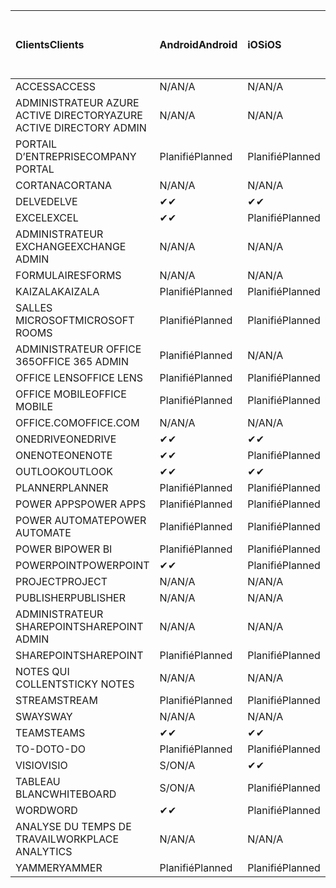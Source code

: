 <!-- This file is generated automatically. Changes made to this file will be overwritten.-->
|<span data-ttu-id="550c5-101">Clients</span><span class="sxs-lookup"><span data-stu-id="550c5-101">Clients</span></span>|<span data-ttu-id="550c5-102">Android</span><span class="sxs-lookup"><span data-stu-id="550c5-102">Android</span></span>|<span data-ttu-id="550c5-103">iOS</span><span class="sxs-lookup"><span data-stu-id="550c5-103">iOS</span></span>|<span data-ttu-id="550c5-104">Mac</span><span class="sxs-lookup"><span data-stu-id="550c5-104">Mac</span></span>|<span data-ttu-id="550c5-105">Windows 10</span><span class="sxs-lookup"><span data-stu-id="550c5-105">Windows 10</span></span><br><span data-ttu-id="550c5-106">Desktop</span><span class="sxs-lookup"><span data-stu-id="550c5-106">Desktop</span></span>|<span data-ttu-id="550c5-107">Windows 10</span><span class="sxs-lookup"><span data-stu-id="550c5-107">Windows 10</span></span><br><span data-ttu-id="550c5-108">Applications modernes</span><span class="sxs-lookup"><span data-stu-id="550c5-108">Modern Apps</span></span>|
|:-|:-|:-|:-|:-|:-|
|<span data-ttu-id="550c5-109">ACCESS</span><span class="sxs-lookup"><span data-stu-id="550c5-109">ACCESS</span></span>|<span data-ttu-id="550c5-110">N/A</span><span class="sxs-lookup"><span data-stu-id="550c5-110">N/A</span></span>|<span data-ttu-id="550c5-111">N/A</span><span class="sxs-lookup"><span data-stu-id="550c5-111">N/A</span></span>|<span data-ttu-id="550c5-112">N/A</span><span class="sxs-lookup"><span data-stu-id="550c5-112">N/A</span></span>|<span data-ttu-id="550c5-113">Planifié</span><span class="sxs-lookup"><span data-stu-id="550c5-113">Planned</span></span>|<span data-ttu-id="550c5-114">S/O</span><span class="sxs-lookup"><span data-stu-id="550c5-114">N/A</span></span>|
|<span data-ttu-id="550c5-115">ADMINISTRATEUR AZURE ACTIVE DIRECTORY</span><span class="sxs-lookup"><span data-stu-id="550c5-115">AZURE ACTIVE DIRECTORY ADMIN</span></span>|<span data-ttu-id="550c5-116">N/A</span><span class="sxs-lookup"><span data-stu-id="550c5-116">N/A</span></span>|<span data-ttu-id="550c5-117">N/A</span><span class="sxs-lookup"><span data-stu-id="550c5-117">N/A</span></span>|<span data-ttu-id="550c5-118">N/A</span><span class="sxs-lookup"><span data-stu-id="550c5-118">N/A</span></span>|<span data-ttu-id="550c5-119">Planifié</span><span class="sxs-lookup"><span data-stu-id="550c5-119">Planned</span></span>|<span data-ttu-id="550c5-120">S/O</span><span class="sxs-lookup"><span data-stu-id="550c5-120">N/A</span></span>|
|<span data-ttu-id="550c5-121">PORTAIL D’ENTREPRISE</span><span class="sxs-lookup"><span data-stu-id="550c5-121">COMPANY PORTAL</span></span>|<span data-ttu-id="550c5-122">Planifié</span><span class="sxs-lookup"><span data-stu-id="550c5-122">Planned</span></span>|<span data-ttu-id="550c5-123">Planifié</span><span class="sxs-lookup"><span data-stu-id="550c5-123">Planned</span></span>|<span data-ttu-id="550c5-124">Planifié</span><span class="sxs-lookup"><span data-stu-id="550c5-124">Planned</span></span>|<span data-ttu-id="550c5-125">S/O</span><span class="sxs-lookup"><span data-stu-id="550c5-125">N/A</span></span>|<span data-ttu-id="550c5-126">Planifié</span><span class="sxs-lookup"><span data-stu-id="550c5-126">Planned</span></span>|
|<span data-ttu-id="550c5-127">CORTANA</span><span class="sxs-lookup"><span data-stu-id="550c5-127">CORTANA</span></span>|<span data-ttu-id="550c5-128">N/A</span><span class="sxs-lookup"><span data-stu-id="550c5-128">N/A</span></span>|<span data-ttu-id="550c5-129">N/A</span><span class="sxs-lookup"><span data-stu-id="550c5-129">N/A</span></span>|<span data-ttu-id="550c5-130">N/A</span><span class="sxs-lookup"><span data-stu-id="550c5-130">N/A</span></span>|<span data-ttu-id="550c5-131">N/A</span><span class="sxs-lookup"><span data-stu-id="550c5-131">N/A</span></span>|<span data-ttu-id="550c5-132">Planifié</span><span class="sxs-lookup"><span data-stu-id="550c5-132">Planned</span></span>|
|<span data-ttu-id="550c5-133">DELVE</span><span class="sxs-lookup"><span data-stu-id="550c5-133">DELVE</span></span>|<span data-ttu-id="550c5-134">✔</span><span class="sxs-lookup"><span data-stu-id="550c5-134">✔</span></span>|<span data-ttu-id="550c5-135">✔</span><span class="sxs-lookup"><span data-stu-id="550c5-135">✔</span></span>|<span data-ttu-id="550c5-136">N/A</span><span class="sxs-lookup"><span data-stu-id="550c5-136">N/A</span></span>|<span data-ttu-id="550c5-137">N/A</span><span class="sxs-lookup"><span data-stu-id="550c5-137">N/A</span></span>|<span data-ttu-id="550c5-138">N/A</span><span class="sxs-lookup"><span data-stu-id="550c5-138">N/A</span></span>|
|<span data-ttu-id="550c5-139">EXCEL</span><span class="sxs-lookup"><span data-stu-id="550c5-139">EXCEL</span></span>|<span data-ttu-id="550c5-140">✔</span><span class="sxs-lookup"><span data-stu-id="550c5-140">✔</span></span>|<span data-ttu-id="550c5-141">Planifié</span><span class="sxs-lookup"><span data-stu-id="550c5-141">Planned</span></span>|<span data-ttu-id="550c5-142">Planifié</span><span class="sxs-lookup"><span data-stu-id="550c5-142">Planned</span></span>|<span data-ttu-id="550c5-143">Planifié</span><span class="sxs-lookup"><span data-stu-id="550c5-143">Planned</span></span>|<span data-ttu-id="550c5-144">S/O</span><span class="sxs-lookup"><span data-stu-id="550c5-144">N/A</span></span>|
|<span data-ttu-id="550c5-145">ADMINISTRATEUR EXCHANGE</span><span class="sxs-lookup"><span data-stu-id="550c5-145">EXCHANGE ADMIN</span></span>|<span data-ttu-id="550c5-146">N/A</span><span class="sxs-lookup"><span data-stu-id="550c5-146">N/A</span></span>|<span data-ttu-id="550c5-147">N/A</span><span class="sxs-lookup"><span data-stu-id="550c5-147">N/A</span></span>|<span data-ttu-id="550c5-148">N/A</span><span class="sxs-lookup"><span data-stu-id="550c5-148">N/A</span></span>|<span data-ttu-id="550c5-149">✔</span><span class="sxs-lookup"><span data-stu-id="550c5-149">✔</span></span>|<span data-ttu-id="550c5-150">S/O</span><span class="sxs-lookup"><span data-stu-id="550c5-150">N/A</span></span>|
|<span data-ttu-id="550c5-151">FORMULAIRES</span><span class="sxs-lookup"><span data-stu-id="550c5-151">FORMS</span></span>|<span data-ttu-id="550c5-152">N/A</span><span class="sxs-lookup"><span data-stu-id="550c5-152">N/A</span></span>|<span data-ttu-id="550c5-153">N/A</span><span class="sxs-lookup"><span data-stu-id="550c5-153">N/A</span></span>|<span data-ttu-id="550c5-154">N/A</span><span class="sxs-lookup"><span data-stu-id="550c5-154">N/A</span></span>|<span data-ttu-id="550c5-155">N/A</span><span class="sxs-lookup"><span data-stu-id="550c5-155">N/A</span></span>|<span data-ttu-id="550c5-156">N/A</span><span class="sxs-lookup"><span data-stu-id="550c5-156">N/A</span></span>|
|<span data-ttu-id="550c5-157">KAIZALA</span><span class="sxs-lookup"><span data-stu-id="550c5-157">KAIZALA</span></span>|<span data-ttu-id="550c5-158">Planifié</span><span class="sxs-lookup"><span data-stu-id="550c5-158">Planned</span></span>|<span data-ttu-id="550c5-159">Planifié</span><span class="sxs-lookup"><span data-stu-id="550c5-159">Planned</span></span>|<span data-ttu-id="550c5-160">N/A</span><span class="sxs-lookup"><span data-stu-id="550c5-160">N/A</span></span>|<span data-ttu-id="550c5-161">N/A</span><span class="sxs-lookup"><span data-stu-id="550c5-161">N/A</span></span>|<span data-ttu-id="550c5-162">N/A</span><span class="sxs-lookup"><span data-stu-id="550c5-162">N/A</span></span>|
|<span data-ttu-id="550c5-163">SALLES MICROSOFT</span><span class="sxs-lookup"><span data-stu-id="550c5-163">MICROSOFT ROOMS</span></span>|<span data-ttu-id="550c5-164">Planifié</span><span class="sxs-lookup"><span data-stu-id="550c5-164">Planned</span></span>|<span data-ttu-id="550c5-165">Planifié</span><span class="sxs-lookup"><span data-stu-id="550c5-165">Planned</span></span>|<span data-ttu-id="550c5-166">N/A</span><span class="sxs-lookup"><span data-stu-id="550c5-166">N/A</span></span>|<span data-ttu-id="550c5-167">N/A</span><span class="sxs-lookup"><span data-stu-id="550c5-167">N/A</span></span>|<span data-ttu-id="550c5-168">N/A</span><span class="sxs-lookup"><span data-stu-id="550c5-168">N/A</span></span>|
|<span data-ttu-id="550c5-169">ADMINISTRATEUR OFFICE 365</span><span class="sxs-lookup"><span data-stu-id="550c5-169">OFFICE 365 ADMIN</span></span>|<span data-ttu-id="550c5-170">Planifié</span><span class="sxs-lookup"><span data-stu-id="550c5-170">Planned</span></span>|<span data-ttu-id="550c5-171">N/A</span><span class="sxs-lookup"><span data-stu-id="550c5-171">N/A</span></span>|<span data-ttu-id="550c5-172">N/A</span><span class="sxs-lookup"><span data-stu-id="550c5-172">N/A</span></span>|<span data-ttu-id="550c5-173">N/A</span><span class="sxs-lookup"><span data-stu-id="550c5-173">N/A</span></span>|<span data-ttu-id="550c5-174">N/A</span><span class="sxs-lookup"><span data-stu-id="550c5-174">N/A</span></span>|
|<span data-ttu-id="550c5-175">OFFICE LENS</span><span class="sxs-lookup"><span data-stu-id="550c5-175">OFFICE LENS</span></span>|<span data-ttu-id="550c5-176">Planifié</span><span class="sxs-lookup"><span data-stu-id="550c5-176">Planned</span></span>|<span data-ttu-id="550c5-177">Planifié</span><span class="sxs-lookup"><span data-stu-id="550c5-177">Planned</span></span>|<span data-ttu-id="550c5-178">N/A</span><span class="sxs-lookup"><span data-stu-id="550c5-178">N/A</span></span>|<span data-ttu-id="550c5-179">N/A</span><span class="sxs-lookup"><span data-stu-id="550c5-179">N/A</span></span>|<span data-ttu-id="550c5-180">N/A</span><span class="sxs-lookup"><span data-stu-id="550c5-180">N/A</span></span>|
|<span data-ttu-id="550c5-181">OFFICE MOBILE</span><span class="sxs-lookup"><span data-stu-id="550c5-181">OFFICE MOBILE</span></span>|<span data-ttu-id="550c5-182">Planifié</span><span class="sxs-lookup"><span data-stu-id="550c5-182">Planned</span></span>|<span data-ttu-id="550c5-183">Planifié</span><span class="sxs-lookup"><span data-stu-id="550c5-183">Planned</span></span>|<span data-ttu-id="550c5-184">N/A</span><span class="sxs-lookup"><span data-stu-id="550c5-184">N/A</span></span>|<span data-ttu-id="550c5-185">N/A</span><span class="sxs-lookup"><span data-stu-id="550c5-185">N/A</span></span>|<span data-ttu-id="550c5-186">N/A</span><span class="sxs-lookup"><span data-stu-id="550c5-186">N/A</span></span>|
|<span data-ttu-id="550c5-187">OFFICE.COM</span><span class="sxs-lookup"><span data-stu-id="550c5-187">OFFICE.COM</span></span>|<span data-ttu-id="550c5-188">N/A</span><span class="sxs-lookup"><span data-stu-id="550c5-188">N/A</span></span>|<span data-ttu-id="550c5-189">N/A</span><span class="sxs-lookup"><span data-stu-id="550c5-189">N/A</span></span>|<span data-ttu-id="550c5-190">N/A</span><span class="sxs-lookup"><span data-stu-id="550c5-190">N/A</span></span>|<span data-ttu-id="550c5-191">N/A</span><span class="sxs-lookup"><span data-stu-id="550c5-191">N/A</span></span>|<span data-ttu-id="550c5-192">Planifié</span><span class="sxs-lookup"><span data-stu-id="550c5-192">Planned</span></span>|
|<span data-ttu-id="550c5-193">ONEDRIVE</span><span class="sxs-lookup"><span data-stu-id="550c5-193">ONEDRIVE</span></span>|<span data-ttu-id="550c5-194">✔</span><span class="sxs-lookup"><span data-stu-id="550c5-194">✔</span></span>|<span data-ttu-id="550c5-195">✔</span><span class="sxs-lookup"><span data-stu-id="550c5-195">✔</span></span>|<span data-ttu-id="550c5-196">✔</span><span class="sxs-lookup"><span data-stu-id="550c5-196">✔</span></span>|<span data-ttu-id="550c5-197">✔</span><span class="sxs-lookup"><span data-stu-id="550c5-197">✔</span></span>|<span data-ttu-id="550c5-198">Planifié</span><span class="sxs-lookup"><span data-stu-id="550c5-198">Planned</span></span>|
|<span data-ttu-id="550c5-199">ONENOTE</span><span class="sxs-lookup"><span data-stu-id="550c5-199">ONENOTE</span></span>|<span data-ttu-id="550c5-200">✔</span><span class="sxs-lookup"><span data-stu-id="550c5-200">✔</span></span>|<span data-ttu-id="550c5-201">Planifié</span><span class="sxs-lookup"><span data-stu-id="550c5-201">Planned</span></span>|<span data-ttu-id="550c5-202">Planifié</span><span class="sxs-lookup"><span data-stu-id="550c5-202">Planned</span></span>|<span data-ttu-id="550c5-203">Planifié</span><span class="sxs-lookup"><span data-stu-id="550c5-203">Planned</span></span>|<span data-ttu-id="550c5-204">Planifié</span><span class="sxs-lookup"><span data-stu-id="550c5-204">Planned</span></span>|
|<span data-ttu-id="550c5-205">OUTLOOK</span><span class="sxs-lookup"><span data-stu-id="550c5-205">OUTLOOK</span></span>|<span data-ttu-id="550c5-206">✔</span><span class="sxs-lookup"><span data-stu-id="550c5-206">✔</span></span>|<span data-ttu-id="550c5-207">✔</span><span class="sxs-lookup"><span data-stu-id="550c5-207">✔</span></span>|<span data-ttu-id="550c5-208">Planifié</span><span class="sxs-lookup"><span data-stu-id="550c5-208">Planned</span></span>|<span data-ttu-id="550c5-209">Planifié</span><span class="sxs-lookup"><span data-stu-id="550c5-209">Planned</span></span>|<span data-ttu-id="550c5-210">Planifié</span><span class="sxs-lookup"><span data-stu-id="550c5-210">Planned</span></span>|
|<span data-ttu-id="550c5-211">PLANNER</span><span class="sxs-lookup"><span data-stu-id="550c5-211">PLANNER</span></span>|<span data-ttu-id="550c5-212">Planifié</span><span class="sxs-lookup"><span data-stu-id="550c5-212">Planned</span></span>|<span data-ttu-id="550c5-213">Planifié</span><span class="sxs-lookup"><span data-stu-id="550c5-213">Planned</span></span>|<span data-ttu-id="550c5-214">N/A</span><span class="sxs-lookup"><span data-stu-id="550c5-214">N/A</span></span>|<span data-ttu-id="550c5-215">N/A</span><span class="sxs-lookup"><span data-stu-id="550c5-215">N/A</span></span>|<span data-ttu-id="550c5-216">N/A</span><span class="sxs-lookup"><span data-stu-id="550c5-216">N/A</span></span>|
|<span data-ttu-id="550c5-217">POWER APPS</span><span class="sxs-lookup"><span data-stu-id="550c5-217">POWER APPS</span></span>|<span data-ttu-id="550c5-218">Planifié</span><span class="sxs-lookup"><span data-stu-id="550c5-218">Planned</span></span>|<span data-ttu-id="550c5-219">Planifié</span><span class="sxs-lookup"><span data-stu-id="550c5-219">Planned</span></span>|<span data-ttu-id="550c5-220">N/A</span><span class="sxs-lookup"><span data-stu-id="550c5-220">N/A</span></span>|<span data-ttu-id="550c5-221">N/A</span><span class="sxs-lookup"><span data-stu-id="550c5-221">N/A</span></span>|<span data-ttu-id="550c5-222">Planifié</span><span class="sxs-lookup"><span data-stu-id="550c5-222">Planned</span></span>|
|<span data-ttu-id="550c5-223">POWER AUTOMATE</span><span class="sxs-lookup"><span data-stu-id="550c5-223">POWER AUTOMATE</span></span>|<span data-ttu-id="550c5-224">Planifié</span><span class="sxs-lookup"><span data-stu-id="550c5-224">Planned</span></span>|<span data-ttu-id="550c5-225">Planifié</span><span class="sxs-lookup"><span data-stu-id="550c5-225">Planned</span></span>|<span data-ttu-id="550c5-226">N/A</span><span class="sxs-lookup"><span data-stu-id="550c5-226">N/A</span></span>|<span data-ttu-id="550c5-227">N/A</span><span class="sxs-lookup"><span data-stu-id="550c5-227">N/A</span></span>|<span data-ttu-id="550c5-228">N/A</span><span class="sxs-lookup"><span data-stu-id="550c5-228">N/A</span></span>|
|<span data-ttu-id="550c5-229">POWER BI</span><span class="sxs-lookup"><span data-stu-id="550c5-229">POWER BI</span></span>|<span data-ttu-id="550c5-230">Planifié</span><span class="sxs-lookup"><span data-stu-id="550c5-230">Planned</span></span>|<span data-ttu-id="550c5-231">Planifié</span><span class="sxs-lookup"><span data-stu-id="550c5-231">Planned</span></span>|<span data-ttu-id="550c5-232">S/O</span><span class="sxs-lookup"><span data-stu-id="550c5-232">N/A</span></span>|<span data-ttu-id="550c5-233">Planifié</span><span class="sxs-lookup"><span data-stu-id="550c5-233">Planned</span></span>|<span data-ttu-id="550c5-234">Planifié</span><span class="sxs-lookup"><span data-stu-id="550c5-234">Planned</span></span>|
|<span data-ttu-id="550c5-235">POWERPOINT</span><span class="sxs-lookup"><span data-stu-id="550c5-235">POWERPOINT</span></span>|<span data-ttu-id="550c5-236">✔</span><span class="sxs-lookup"><span data-stu-id="550c5-236">✔</span></span>|<span data-ttu-id="550c5-237">Planifié</span><span class="sxs-lookup"><span data-stu-id="550c5-237">Planned</span></span>|<span data-ttu-id="550c5-238">Planifié</span><span class="sxs-lookup"><span data-stu-id="550c5-238">Planned</span></span>|<span data-ttu-id="550c5-239">Planifié</span><span class="sxs-lookup"><span data-stu-id="550c5-239">Planned</span></span>|<span data-ttu-id="550c5-240">Planifié</span><span class="sxs-lookup"><span data-stu-id="550c5-240">Planned</span></span>|
|<span data-ttu-id="550c5-241">PROJECT</span><span class="sxs-lookup"><span data-stu-id="550c5-241">PROJECT</span></span>|<span data-ttu-id="550c5-242">N/A</span><span class="sxs-lookup"><span data-stu-id="550c5-242">N/A</span></span>|<span data-ttu-id="550c5-243">N/A</span><span class="sxs-lookup"><span data-stu-id="550c5-243">N/A</span></span>|<span data-ttu-id="550c5-244">N/A</span><span class="sxs-lookup"><span data-stu-id="550c5-244">N/A</span></span>|<span data-ttu-id="550c5-245">Planifié</span><span class="sxs-lookup"><span data-stu-id="550c5-245">Planned</span></span>|<span data-ttu-id="550c5-246">S/O</span><span class="sxs-lookup"><span data-stu-id="550c5-246">N/A</span></span>|
|<span data-ttu-id="550c5-247">PUBLISHER</span><span class="sxs-lookup"><span data-stu-id="550c5-247">PUBLISHER</span></span>|<span data-ttu-id="550c5-248">N/A</span><span class="sxs-lookup"><span data-stu-id="550c5-248">N/A</span></span>|<span data-ttu-id="550c5-249">N/A</span><span class="sxs-lookup"><span data-stu-id="550c5-249">N/A</span></span>|<span data-ttu-id="550c5-250">N/A</span><span class="sxs-lookup"><span data-stu-id="550c5-250">N/A</span></span>|<span data-ttu-id="550c5-251">Planifié</span><span class="sxs-lookup"><span data-stu-id="550c5-251">Planned</span></span>|<span data-ttu-id="550c5-252">S/O</span><span class="sxs-lookup"><span data-stu-id="550c5-252">N/A</span></span>|
|<span data-ttu-id="550c5-253">ADMINISTRATEUR SHAREPOINT</span><span class="sxs-lookup"><span data-stu-id="550c5-253">SHAREPOINT ADMIN</span></span>|<span data-ttu-id="550c5-254">N/A</span><span class="sxs-lookup"><span data-stu-id="550c5-254">N/A</span></span>|<span data-ttu-id="550c5-255">N/A</span><span class="sxs-lookup"><span data-stu-id="550c5-255">N/A</span></span>|<span data-ttu-id="550c5-256">N/A</span><span class="sxs-lookup"><span data-stu-id="550c5-256">N/A</span></span>|<span data-ttu-id="550c5-257">Planifié</span><span class="sxs-lookup"><span data-stu-id="550c5-257">Planned</span></span>|<span data-ttu-id="550c5-258">S/O</span><span class="sxs-lookup"><span data-stu-id="550c5-258">N/A</span></span>|
|<span data-ttu-id="550c5-259">SHAREPOINT</span><span class="sxs-lookup"><span data-stu-id="550c5-259">SHAREPOINT</span></span>|<span data-ttu-id="550c5-260">Planifié</span><span class="sxs-lookup"><span data-stu-id="550c5-260">Planned</span></span>|<span data-ttu-id="550c5-261">Planifié</span><span class="sxs-lookup"><span data-stu-id="550c5-261">Planned</span></span>|<span data-ttu-id="550c5-262">N/A</span><span class="sxs-lookup"><span data-stu-id="550c5-262">N/A</span></span>|<span data-ttu-id="550c5-263">N/A</span><span class="sxs-lookup"><span data-stu-id="550c5-263">N/A</span></span>|<span data-ttu-id="550c5-264">N/A</span><span class="sxs-lookup"><span data-stu-id="550c5-264">N/A</span></span>|
|<span data-ttu-id="550c5-265">NOTES QUI COLLENT</span><span class="sxs-lookup"><span data-stu-id="550c5-265">STICKY NOTES</span></span>|<span data-ttu-id="550c5-266">N/A</span><span class="sxs-lookup"><span data-stu-id="550c5-266">N/A</span></span>|<span data-ttu-id="550c5-267">N/A</span><span class="sxs-lookup"><span data-stu-id="550c5-267">N/A</span></span>|<span data-ttu-id="550c5-268">N/A</span><span class="sxs-lookup"><span data-stu-id="550c5-268">N/A</span></span>|<span data-ttu-id="550c5-269">N/A</span><span class="sxs-lookup"><span data-stu-id="550c5-269">N/A</span></span>|<span data-ttu-id="550c5-270">Planifié</span><span class="sxs-lookup"><span data-stu-id="550c5-270">Planned</span></span>|
|<span data-ttu-id="550c5-271">STREAM</span><span class="sxs-lookup"><span data-stu-id="550c5-271">STREAM</span></span>|<span data-ttu-id="550c5-272">Planifié</span><span class="sxs-lookup"><span data-stu-id="550c5-272">Planned</span></span>|<span data-ttu-id="550c5-273">Planifié</span><span class="sxs-lookup"><span data-stu-id="550c5-273">Planned</span></span>|<span data-ttu-id="550c5-274">N/A</span><span class="sxs-lookup"><span data-stu-id="550c5-274">N/A</span></span>|<span data-ttu-id="550c5-275">N/A</span><span class="sxs-lookup"><span data-stu-id="550c5-275">N/A</span></span>|<span data-ttu-id="550c5-276">N/A</span><span class="sxs-lookup"><span data-stu-id="550c5-276">N/A</span></span>|
|<span data-ttu-id="550c5-277">SWAY</span><span class="sxs-lookup"><span data-stu-id="550c5-277">SWAY</span></span>|<span data-ttu-id="550c5-278">N/A</span><span class="sxs-lookup"><span data-stu-id="550c5-278">N/A</span></span>|<span data-ttu-id="550c5-279">N/A</span><span class="sxs-lookup"><span data-stu-id="550c5-279">N/A</span></span>|<span data-ttu-id="550c5-280">N/A</span><span class="sxs-lookup"><span data-stu-id="550c5-280">N/A</span></span>|<span data-ttu-id="550c5-281">N/A</span><span class="sxs-lookup"><span data-stu-id="550c5-281">N/A</span></span>|<span data-ttu-id="550c5-282">Planifié</span><span class="sxs-lookup"><span data-stu-id="550c5-282">Planned</span></span>|
|<span data-ttu-id="550c5-283">TEAMS</span><span class="sxs-lookup"><span data-stu-id="550c5-283">TEAMS</span></span>|<span data-ttu-id="550c5-284">✔</span><span class="sxs-lookup"><span data-stu-id="550c5-284">✔</span></span>|<span data-ttu-id="550c5-285">✔</span><span class="sxs-lookup"><span data-stu-id="550c5-285">✔</span></span>|<span data-ttu-id="550c5-286">✔</span><span class="sxs-lookup"><span data-stu-id="550c5-286">✔</span></span>|<span data-ttu-id="550c5-287">Planifié</span><span class="sxs-lookup"><span data-stu-id="550c5-287">Planned</span></span>|<span data-ttu-id="550c5-288">S/O</span><span class="sxs-lookup"><span data-stu-id="550c5-288">N/A</span></span>|
|<span data-ttu-id="550c5-289">TO-DO</span><span class="sxs-lookup"><span data-stu-id="550c5-289">TO-DO</span></span>|<span data-ttu-id="550c5-290">Planifié</span><span class="sxs-lookup"><span data-stu-id="550c5-290">Planned</span></span>|<span data-ttu-id="550c5-291">Planifié</span><span class="sxs-lookup"><span data-stu-id="550c5-291">Planned</span></span>|<span data-ttu-id="550c5-292">Planifié</span><span class="sxs-lookup"><span data-stu-id="550c5-292">Planned</span></span>|<span data-ttu-id="550c5-293">S/O</span><span class="sxs-lookup"><span data-stu-id="550c5-293">N/A</span></span>|<span data-ttu-id="550c5-294">Planifié</span><span class="sxs-lookup"><span data-stu-id="550c5-294">Planned</span></span>|
|<span data-ttu-id="550c5-295">VISIO</span><span class="sxs-lookup"><span data-stu-id="550c5-295">VISIO</span></span>|<span data-ttu-id="550c5-296">S/O</span><span class="sxs-lookup"><span data-stu-id="550c5-296">N/A</span></span>|<span data-ttu-id="550c5-297">✔</span><span class="sxs-lookup"><span data-stu-id="550c5-297">✔</span></span>|<span data-ttu-id="550c5-298">S/O</span><span class="sxs-lookup"><span data-stu-id="550c5-298">N/A</span></span>|<span data-ttu-id="550c5-299">Planifié</span><span class="sxs-lookup"><span data-stu-id="550c5-299">Planned</span></span>|<span data-ttu-id="550c5-300">S/O</span><span class="sxs-lookup"><span data-stu-id="550c5-300">N/A</span></span>|
|<span data-ttu-id="550c5-301">TABLEAU BLANC</span><span class="sxs-lookup"><span data-stu-id="550c5-301">WHITEBOARD</span></span>|<span data-ttu-id="550c5-302">S/O</span><span class="sxs-lookup"><span data-stu-id="550c5-302">N/A</span></span>|<span data-ttu-id="550c5-303">Planifié</span><span class="sxs-lookup"><span data-stu-id="550c5-303">Planned</span></span>|<span data-ttu-id="550c5-304">N/A</span><span class="sxs-lookup"><span data-stu-id="550c5-304">N/A</span></span>|<span data-ttu-id="550c5-305">N/A</span><span class="sxs-lookup"><span data-stu-id="550c5-305">N/A</span></span>|<span data-ttu-id="550c5-306">Planifié</span><span class="sxs-lookup"><span data-stu-id="550c5-306">Planned</span></span>|
|<span data-ttu-id="550c5-307">WORD</span><span class="sxs-lookup"><span data-stu-id="550c5-307">WORD</span></span>|<span data-ttu-id="550c5-308">✔</span><span class="sxs-lookup"><span data-stu-id="550c5-308">✔</span></span>|<span data-ttu-id="550c5-309">Planifié</span><span class="sxs-lookup"><span data-stu-id="550c5-309">Planned</span></span>|<span data-ttu-id="550c5-310">Planifié</span><span class="sxs-lookup"><span data-stu-id="550c5-310">Planned</span></span>|<span data-ttu-id="550c5-311">Planifié</span><span class="sxs-lookup"><span data-stu-id="550c5-311">Planned</span></span>|<span data-ttu-id="550c5-312">✔</span><span class="sxs-lookup"><span data-stu-id="550c5-312">✔</span></span>|
|<span data-ttu-id="550c5-313">ANALYSE DU TEMPS DE TRAVAIL</span><span class="sxs-lookup"><span data-stu-id="550c5-313">WORKPLACE ANALYTICS</span></span>|<span data-ttu-id="550c5-314">N/A</span><span class="sxs-lookup"><span data-stu-id="550c5-314">N/A</span></span>|<span data-ttu-id="550c5-315">N/A</span><span class="sxs-lookup"><span data-stu-id="550c5-315">N/A</span></span>|<span data-ttu-id="550c5-316">N/A</span><span class="sxs-lookup"><span data-stu-id="550c5-316">N/A</span></span>|<span data-ttu-id="550c5-317">N/A</span><span class="sxs-lookup"><span data-stu-id="550c5-317">N/A</span></span>|<span data-ttu-id="550c5-318">N/A</span><span class="sxs-lookup"><span data-stu-id="550c5-318">N/A</span></span>|
|<span data-ttu-id="550c5-319">YAMMER</span><span class="sxs-lookup"><span data-stu-id="550c5-319">YAMMER</span></span>|<span data-ttu-id="550c5-320">Planifié</span><span class="sxs-lookup"><span data-stu-id="550c5-320">Planned</span></span>|<span data-ttu-id="550c5-321">Planifié</span><span class="sxs-lookup"><span data-stu-id="550c5-321">Planned</span></span>|<span data-ttu-id="550c5-322">Planifié</span><span class="sxs-lookup"><span data-stu-id="550c5-322">Planned</span></span>|<span data-ttu-id="550c5-323">Planifié</span><span class="sxs-lookup"><span data-stu-id="550c5-323">Planned</span></span>|<span data-ttu-id="550c5-324">S/O</span><span class="sxs-lookup"><span data-stu-id="550c5-324">N/A</span></span>|
